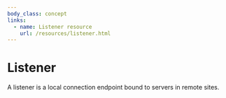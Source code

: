 ```yaml
---
body_class: concept
links:
  - name: Listener resource
    url: /resources/listener.html
---
```


# Listener

<section>

A listener is a local connection endpoint bound to servers
in remote sites.

</section>
